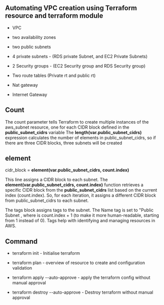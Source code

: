 ## Automating VPC creation using Terraform resource and terraform module

- VPC

- two availability zones

- two public subnets

- 4 private subnets - (RDS private Subnet, and EC2 Private Subnets)

- 2 Security groups - (EC2 Security group and RDS Security group)

- Two route tables (Private rt and public rt)

- Nat gateway

- Internet Gateway

## Count
The count parameter tells Terraform to create multiple instances of the aws_subnet resource, one for each CIDR block defined in the **public_subnet_cidrs** variable
The **length(var.public_subnet_cidrs)** expression calculates the number of elements in public_subnet_cidrs, so if there are three CIDR blocks, three subnets will be created

## element

cidr_block = **element(var.public_subnet_cidrs, count.index)**

This line assigns a CIDR block to each subnet. The **element(var.public_subnet_cidrs, count.index)** function retrieves a specific CIDR block from the **public_subnet_cidrs** list based on the current index (count.index). So, for each iteration, it assigns a different CIDR block from public_subnet_cidrs to each subnet.

The tags block assigns tags to the subnet. The Name tag is set to "Public Subnet <index>, where <index> is count.index + 1 (to make it more human-readable, starting from 1 instead of 0). Tags help with identifying and managing resources in AWS.

## Command

- terraform init - Initialise terraform

- terraform plan - overview of resource to create and configuration validation

- terraform apply --auto-approve - apply the terraform config without manual approval

- terraform destroy --auto-approve - Destroy terraform without manual approval